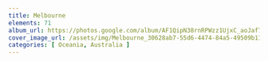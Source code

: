 ```yaml
---
title: Melbourne
elements: 71
album_url: https://photos.google.com/album/AF1QipN38rnRPWzz1UjxC_aoJaf7X-eDx3SSPxeCIABJ
cover_image_url: /assets/img/Melbourne_30628ab7-55d6-4474-84a5-49509b1148eb.jpg
categories: [ Oceania, Australia ]
---
```

